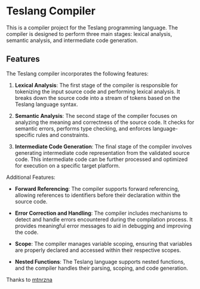 # Teslang Compiler

This is a compiler project for the Teslang programming language. The compiler is designed to perform three main stages: lexical analysis, semantic analysis, and intermediate code generation.

## Features

The Teslang compiler incorporates the following features:

1. **Lexical Analysis**: The first stage of the compiler is responsible for tokenizing the input source code and performing lexical analysis. It breaks down the source code into a stream of tokens based on the Teslang language syntax.

2. **Semantic Analysis**: The second stage of the compiler focuses on analyzing the meaning and correctness of the source code. It checks for semantic errors, performs type checking, and enforces language-specific rules and constraints.

3. **Intermediate Code Generation**: The final stage of the compiler involves generating intermediate code representation from the validated source code. This intermediate code can be further processed and optimized for execution on a specific target platform.

Additional Features:

- **Forward Referencing**: The compiler supports forward referencing, allowing references to identifiers before their declaration within the source code.

- **Error Correction and Handling**: The compiler includes mechanisms to detect and handle errors encountered during the compilation process. It provides meaningful error messages to aid in debugging and improving the code.
- **Scope**: The compiler manages variable scoping, ensuring that variables are properly declared and accessed within their respective scopes.
- **Nested Functions**: The Teslang language supports nested functions, and the compiler handles their parsing, scoping, and code generation.

Thanks to [mtnrzna](https://github.com/mtnrzna)
